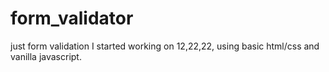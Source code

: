 # form_validator
just form validation I started working on 12,22,22, using basic html/css and vanilla javascript.
